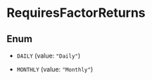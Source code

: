

# RequiresFactorReturns

## Enum


* `DAILY` (value: `"Daily"`)

* `MONTHLY` (value: `"Monthly"`)



